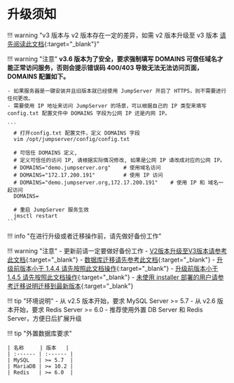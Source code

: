 # 升级须知
!!! warning "v3 版本与 v2 版本存在一定的差异，如需 v2 版本升级至 v3 版本 [请先阅读此文档](https://kb.fit2cloud.com/?p=06638d69-f109-4333-b5bf-65b17b297ed9){:target="_blank"}"

!!! warning "注意"
    **v3.6 版本为了安全，要求强制填写 DOMAINS 可信任域名才能正常访问服务，否则会提示错误码 400/403 导致无法无法访问页面，DOMAINS 配置如下。**

    - 如果服务器是一键安装并且旧版本就已经使用 JumpServer 开启了 HTTPS，则不需要进行任何更改。
    - 需要使用 IP 地址来访问 JumpServer 的场景，可以根据自己的 IP 类型来填写 config.txt 配置文件中 DOMAINS 字段为公网 IP 还是内网 IP。

    ```
      # 打开config.txt 配置文件，定义 DOMAINS 字段
      vim /opt/jumpserver/config/config.txt 

      # 可信任 DOMAINS 定义,
      # 定义可信任的访问 IP, 请根据实际情况修改, 如果是公网 IP 请改成对应的公网 IP。
      # DOMAINS="demo.jumpserver.org"    # 使用域名访问
      # DOMAINS="172.17.200.191"         # 使用 IP 访问
      # DOMAINS="demo.jumpserver.org,172.17.200.191"    # 使用 IP 和 域名一起访问
      DOMAINS=

      # 重启 JumpServer 服务生效
      jmsctl restart
    ```

!!! info "在进行升级或者迁移操作前，请先做好备份工作"

!!! warning "注意"
    - 更新前请一定要做好备份工作
    - [V2版本升级至V3版本请参考此文档](https://kb.fit2cloud.com/?p=06638d69-f109-4333-b5bf-65b17b297ed9){:target="_blank"}
    - [数据库迁移请先参考此文档](previous_version_upgrade/mariadb-mysql.md){:target="_blank"}
    - [升级前版本小于 1.4.4 请先按照此文档操作](previous_version_upgrade/1.0.0-1.4.3.md){:target="_blank"}
    - [升级前版本小于 1.4.5 请先按照此文档操作](previous_version_upgrade/1.4.4.md){:target="_blank"}
    - [未使用 installer 部署的用户请参考迁移说明迁移到最新版本](migration.md){:target="_blank"}

!!! tip "环境说明"
    - 从 v2.5 版本开始，要求 MySQL Server >= 5.7
    - 从 v2.6 版本开始，要求 Redis Server >= 6.0
    - 推荐使用外置 DB Server 和 Redis Server，方便日后扩展升级

!!! tip "外置数据库要求"

    | 名称     | 版本   |
    | :------ | :------ |
    | MySQL   | >= 5.7  |
    | MariaDB | >= 10.2 |    
    | Redis   | >= 6.0  |
